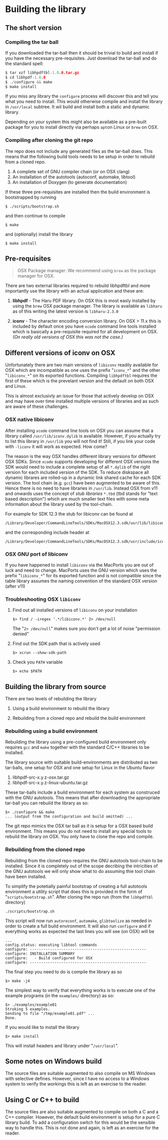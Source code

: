 # Building the library

## The short version

### Compiling the tar ball

If you downloaded the tar-ball then it should be trivial to build and install if you have the necessary pre-requisites. Just download the tar-ball and do the standard spell:

```c
$ tar xzf libhpdftbl-1.0.0.tar.gz
$ cd libhpdf-1.0.0
$ ./configure && make
$ make install
```

If you miss any library the `configure` process will discover this and tell you what you need to install.
This would otherwise compile and install the library in `/usr/local` subtree. It wil build and install both a static and dynamic library.

Depending on your system this might also be available as a pre-built package for you to install directly via perhaps `apt`on Linux or `brew` on OSX. 

### Compiling after cloning the git repo

The repo does not include any generated files as the tar-ball does. This means that the following build tools
needs to be setup in order to rebuild from a cloned repo. 

1. A complete set of GNU compiler chain (or on OSX clang)
2. An installation of the autotools (autoconf, automake, libtool)
3. An installation of Doxygen (to generate documentation)

If these three pre-requisites are installed then the build environment is bootstrapped by running

```shell
$ ./scripts/bootstrap.sh
```

and then continue to compile

```shell
$ make
```

and (optionally) install the library

```shell
$ make install
```


## Pre-requisites

> OSX Package manager: We recommend using `brew` as the package manager for OSX.

There are two external libraries required to rebuild libhpdftbl and more importantly use the library with an actual application and these are:

1. **libhpdf** - The Haru PDF library. On OSX this is most easly installed by using the `brew` OSX package manager. The library is available as `libharu` as of this writing the latest version is `libharu-2.3.0`  

2. **iconv** - The character encoding conversion library. On OSX > 11.x this is included by default once you have `xcode` command line tools installed which is basically a pre-requisite required for all development on OSX.  
*(On really old versions of OSX this was not the case.)*

## Different versions of iconv on OSX

Unfortunately there are two main versions of `libiconv` readily available for OSX which are incompatible as one uses the prefix "`iconv_*`" and the other "`libiconv_*`" on its exported functions. Compiling `libhpdftbl` requires the first of these which is the prevelant version and the default on both OSX and Linux.

This is almost exclusivly an issue for those that actively develop on OSX and may have over time installed multiple versions of libraries and as such are aware of these challenges.

### OSX native libiconv
After installing `xcode` command line tools on OSX you can assume that a library called `/usr/lib/iconv.dylib` is available. However, if you actually try to list this library in `/usr/lib` you will not find it! Still, if you link your code with `-liconv` it will work as expected. How come?   

The reason is the way OSX handles different library versions for different OSX SDKs. Since `xcode` supports developing for different OSX versions the SDK would need to include a complete setup of all  `*.dylib` of the right version for each included version of the SDK. To reduce diskspace all dynamic librares are rolled-up in a dynamic link shared cache for each SDK version. The tool chain (e.g. `gcc`) have been augmented to be aware of this. Hence there is no need to have libraries in `/usr/lib`. Instead OSX from v11 and onwards uses the concept of *stub libraries* `*.tbd` (tbd stands for "text based description") which are much smaller text files with some meta information about the library used by the tool-chain.

For example for SDK 12.3 the stub for libiconv can be found at

```
/Library/Developer/CommandLineTools/SDKs/MacOSX12.3.sdk/usr/lib/libiconv.tbd
```

and the corresponding include header at

```
/Library/Developer/CommandLineTools/SDKs/MacOSX12.3.sdk/usr/include/iconv.h
```


### OSX GNU port of libiconv
If you have happened to install `libiconv` via the MacPorts you are out of luck and need to change. MacPorts uses the GNU version which uses the prefix "`libiconv_*`" for its exported function and is not compatible since the table library assumes the naming convention of the standard OSX version (after v11)

### Troubleshooting OSX `libiconv`

1. Find out all installed versions of `libiconv` on your installation  

       $> find / -iregex '.*/libiconv.*' 2> /dev/null
   
   The "`2> /dev/null`" makes sure you don't get a lot of noise "permission denied"

2. Find out the SDK path that is actively used  

       $> xcrun --show-sdk-path

3. Check you `PATH` variable  

       $> echo $PATH



## Building the library from source

There are two levels of rebuilding the library

1. Using a build environment to rebuild the library

2. Rebuilding from a cloned repo and rebuild the build environment

### Rebuilding using a build environment

Rebuilding the library using a pre-configured build environment only requires `gcc` and `make` together with the standard C/C++ libraries to be installed.

The library source with suitable build-environments are distributed as two tar-balls, one setup for OSX and one setup for Linux in the Ubuntu flavor

1. libhpdf-src-x.y.z-osx.tar.gz
1. libhpdf-src-x.y.z-linux-ubuntu.tar.gz

These tar-balls include a build environment for each system as construced with the GNU autotools. This means that after downloading the appropriate tar-ball you can rebuild the library as so:

```shell
$> ./configure && make
... (output from the configuration and build omitted) ...
```

The git repo mimics the OSX tar ball as it is setup for a OSX based build environment. This means you do not need to install any special tools to rebuild the library on OSX. You only have to clone the repo and compile.


### Rebuilding from the cloned repo

Rebuilding from the cloned repo requires the GNU autotools tool-chain to be installed. Since it is completely out of the scope decribing the intricities
of the GNU autotools we will only show what to do assuming thie tool chain have been installed.

To simplify the potetially painful bootstrap of creating a full autotools environment a utility script that does this is provided in the form of "`scripts/bootstrap.sh`". After cloning the repo run (from the `libhpdftbl` directory)

```
./scripts/bootstrap.sh
```

This script will now run `autoreconf`, `automake`, `glibtoolize` as needed in order to create a full build environment. It will also run `configure` and if everything works as expected the last lines you will see (on OSX) will be

```shell
...
config.status: executing libtool commands
configure: ----------------------------------------------------
configure: INSTALLATION SUMMARY
configure:   - Build configured for OSX
configure: ----------------------------------------------------
```

The final step you need to do is compile the library as so

```shell
$> make -j4
```

The simplest way to verify that everything works is to execute one of the example programs (in the `examples/` directory) as so:

```shell
$> ./examples/example01
Stroking 5 examples.
Sending to file "/tmp/example01.pdf" ...
Done.
```

If you would like to install the library 

```shell
$> make install
```

This will install headers and library under "`/usr/local`".


## Some notes on Windows build

The source files are suitable augmented to also compile on MS Windows with selective defines. However, since I have no access to a Windows system to verify the workings this is left as an exercise to the reader.

## Using C or C++ to build

The source files are also suitable augmented to compile on both a C and a C++ compiler. However, the default build environment is setup for a pure C library build. To add a configuration switch for this would be the sensible way to handle this. This is not done and again, is left as an exercise for the reader.




